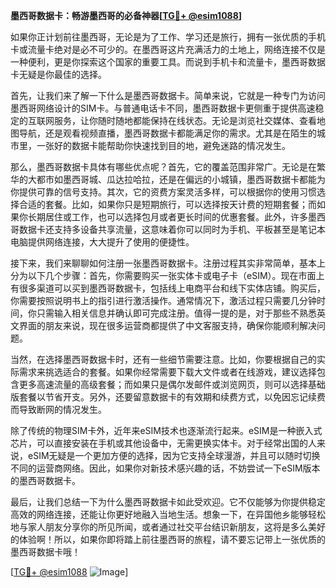 **墨西哥数据卡：畅游墨西哥的必备神器[[TG💪+ @esim1088](https://t.me/s/esim1088)]**

如果你正计划前往墨西哥，无论是为了工作、学习还是旅行，拥有一张优质的手机卡或流量卡绝对是必不可少的。在墨西哥这片充满活力的土地上，网络连接不仅是一种便利，更是你探索这个国家的重要工具。而说到手机卡和流量卡，墨西哥数据卡无疑是你最佳的选择。

首先，让我们来了解一下什么是墨西哥数据卡。简单来说，它就是一种专门为访问墨西哥网络设计的SIM卡。与普通电话卡不同，墨西哥数据卡更侧重于提供高速稳定的互联网服务，让你随时随地都能保持在线状态。无论是浏览社交媒体、查看地图导航，还是观看视频直播，墨西哥数据卡都能满足你的需求。尤其是在陌生的城市里，一张好的数据卡能帮助你快速找到目的地，避免迷路的情况发生。

那么，墨西哥数据卡具体有哪些优点呢？首先，它的覆盖范围非常广。无论是在繁华的大都市如墨西哥城、瓜达拉哈拉，还是在偏远的小城镇，墨西哥数据卡都能为你提供可靠的信号支持。其次，它的资费方案灵活多样，可以根据你的使用习惯选择合适的套餐。比如，如果你只是短期旅行，可以选择按天计费的短期套餐；而如果你长期居住或工作，也可以选择包月或者更长时间的优惠套餐。此外，许多墨西哥数据卡还支持多设备共享流量，这意味着你可以同时为手机、平板甚至是笔记本电脑提供网络连接，大大提升了使用的便捷性。

接下来，我们来聊聊如何注册一张墨西哥数据卡。注册过程其实非常简单，基本上分为以下几个步骤：首先，你需要购买一张实体卡或电子卡（eSIM）。现在市面上有很多渠道可以买到墨西哥数据卡，包括线上电商平台和线下实体店铺。购买后，你需要按照说明书上的指引进行激活操作。通常情况下，激活过程只需要几分钟时间，你只需输入相关信息并确认即可完成注册。值得一提的是，对于那些不熟悉英文界面的朋友来说，现在很多运营商都提供了中文客服支持，确保你能顺利解决问题。

当然，在选择墨西哥数据卡时，还有一些细节需要注意。比如，你要根据自己的实际需求来挑选适合的套餐。如果你经常需要下载大文件或者在线游戏，建议选择包含更多高速流量的高级套餐；而如果只是偶尔发邮件或浏览网页，则可以选择基础版套餐以节省开支。另外，还要留意数据卡的有效期和续费方式，以免因忘记续费而导致断网的情况发生。

除了传统的物理SIM卡外，近年来eSIM技术也逐渐流行起来。eSIM是一种嵌入式芯片，可以直接安装在手机或其他设备中，无需更换实体卡。对于经常出国的人来说，eSIM无疑是一个更加方便的选择，因为它支持全球漫游，并且可以随时切换不同的运营商网络。因此，如果你对新技术感兴趣的话，不妨尝试一下eSIM版本的墨西哥数据卡。

最后，让我们总结一下为什么墨西哥数据卡如此受欢迎。它不仅能够为你提供稳定高效的网络连接，还能让你更好地融入当地生活。想象一下，在异国他乡能够轻松地与家人朋友分享你的所见所闻，或者通过社交平台结识新朋友，这将是多么美好的体验啊！所以，如果你即将踏上前往墨西哥的旅程，请不要忘记带上一张优质的墨西哥数据卡哦！

[[TG💪+ @esim1088](https://t.me/s/esim1088) ![Image](https://i.postimg.cc/4NQfJmqS/Snipaste-2025-05-13-00-14-12.png)]